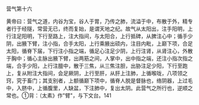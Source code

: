 营气第十六

黄帝曰：营气之道，内谷为宝，谷人于胃，乃传之肺，流溢于中，布散于外，精专者行于经隧，常营无已，终而复始，是谓天地之纪。故气从太阳出，注手阳明，上行注足阳明，下行至路上，注大指间，与太阳合，上行抵碑，从脾注心中；循手少阴，出腋下臂，注小指，合手太阳，上行乘腋出硕内，注目内毗，上巅下项，合足太阳，循脊下届，下行注小指之端，循足心注足少阴，上行注肾，从肾注心，外散于胸中；循心主脉出腋下臂，出两筋之间，人掌中，出中指之端，还注小指次指之端，合手少阳，上行注膻中，散于三焦，从三焦注胆，出胁注足少阳，下行至跑上，复从附注大指间，会足厥阴，上行至肝，从肝上注肺，上循喉咙，八项领之窍，究于畜门；其支别者，上额循巅下项中，循脊人脱是督脉也，络阴器，上过毛中，入脐中，上循腹里，人缺盆，下注肺中，复出太阴。此营气之所行也，逆顺之常也。①背：（太素》作"臂"，与下文台。141

